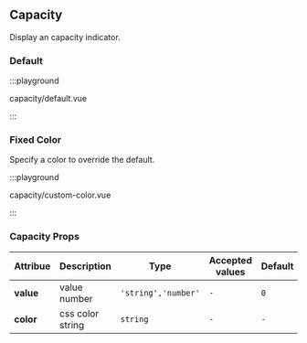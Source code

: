 ## Capacity

Display an capacity indicator.

### Default

:::playground

capacity/default.vue

:::

### Fixed Color

Specify a color to override the default.

:::playground

capacity/custom-color.vue

:::

### Capacity Props

| Attribue  | Description      | Type                | Accepted values | Default |
| --------- | ---------------- | ------------------- | --------------- | ------- |
| **value** | value number     | `'string','number'` | `-`             | `0`     |
| **color** | css color string | `string`            | `-`             | `-`     |
